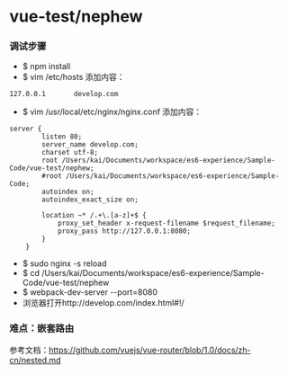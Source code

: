 # vue-test/nephew

### 调试步骤

* $ npm install
* $ vim /etc/hosts 添加内容：

```
127.0.0.1       develop.com
```

* $ vim /usr/local/etc/nginx/nginx.conf 添加内容：

```
server {
        listen 80;
        server_name develop.com;
        charset utf-8;
        root /Users/kai/Documents/workspace/es6-experience/Sample-Code/vue-test/nephew;
        #root /Users/kai/Documents/workspace/es6-experience/Sample-Code;
        autoindex on;
        autoindex_exact_size on;

        location ~* /.+\.[a-z]+$ {
            proxy_set_header x-request-filename $request_filename;
            proxy_pass http://127.0.0.1:8080;
        }
    }
```

* $ sudo nginx -s reload  
* $ cd /Users/kai/Documents/workspace/es6-experience/Sample-Code/vue-test/nephew
* $ webpack-dev-server --port=8080
* 浏览器打开http://develop.com/index.html#!/

### 难点：嵌套路由
参考文档：https://github.com/vuejs/vue-router/blob/1.0/docs/zh-cn/nested.md
